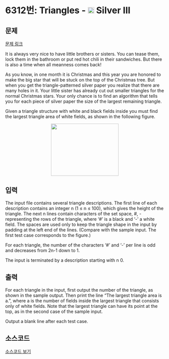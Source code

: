 # 6312번: Triangles - <img src="https://static.solved.ac/tier_small/8.svg" style="height:20px" /> Silver III

<!-- performance -->

<!-- 문제 제출 후 깃허브에 푸시를 했을 때 제출한 코드의 성능이 입력될 공간입니다.-->

<!-- end -->

## 문제

[문제 링크](https://boj.kr/6312)


<p>It is always very nice to have little brothers or sisters. You can tease them, lock them in the bathroom or put red hot chili in their sandwiches. But there is also a time when all meanness comes back!</p>

<p>As you know, in one month it is Christmas and this year you are honored to make the big star that will be stuck on the top of the Christmas tree. But when you get the triangle-patterned silver paper you realize that there are many holes in it. Your little sister has already cut out smaller triangles for the normal Christmas stars. Your only chance is to find an algorithm that tells you for each piece of silver paper the size of the largest remaining triangle.</p>

<p>Given a triangle structure with white and black fields inside you must find the largest triangle area of white fields, as shown in the following figure.</p>

<p style="text-align: center;"><img alt="" src="https://www.acmicpc.net/upload/images2/triangle(1).png" style="height:165px; width:214px"></p>



## 입력


<p>The input file contains several triangle descriptions. The first line of each description contains an integer n (1 ≤ n ≤ 100), which gives the height of the triangle. The next n lines contain characters of the set space, #, - representing the rows of the triangle, where ‘#’ is a black and ‘-’ a white field. The spaces are used only to keep the triangle shape in the input by padding at the left end of the lines. (Compare with the sample input. The first test case corresponds to the figure.)</p>

<p>For each triangle, the number of the characters ‘#’ and ‘-’ per line is odd and decreases from 2n-1 down to 1.</p>

<p>The input is terminated by a description starting with n 0.</p>



## 출력


<p>For each triangle in the input, first output the number of the triangle, as shown in the sample output. Then print the line “The largest triangle area is a.”, where a is the number of fields inside the largest triangle that consists only of white fields. Note that the largest triangle can have its point at the top, as in the second case of the sample input.</p>

<p>Output a blank line after each test case.</p>



## 소스코드

[소스코드 보기](Triangles.cpp)